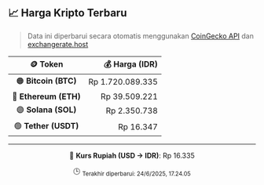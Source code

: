 

<!-- HARGA_KRIPTO -->
## 📈 Harga Kripto Terbaru

> Data ini diperbarui secara otomatis menggunakan [CoinGecko API](https://www.coingecko.com/) dan [exchangerate.host](https://exchangerate.host/)

<div align="center">

| 🪙 Token | 💰 Harga (IDR) |
|:------:|---------------:|
| 🟠 **Bitcoin (BTC)**   | Rp 1.720.089.335 |
| 🔵 **Ethereum (ETH)**  | Rp 39.509.221 |
| 🟣 **Solana (SOL)**    | Rp 2.350.738 |
| 🟢 **Tether (USDT)**   | Rp 16.347 |

---

💱 **Kurs Rupiah (USD → IDR)**: Rp 16.335

🕒 <sub>Terakhir diperbarui: 24/6/2025, 17.24.05</sub>

</div>
<!-- /HARGA_KRIPTO -->